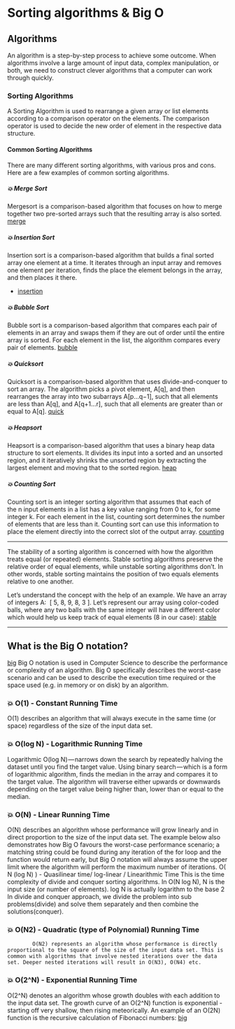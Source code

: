 # Sorting algorithms & Big O

## Algorithms
An algorithm is a step-by-step process to achieve some outcome. When algorithms involve a large amount of input data, complex manipulation, or both, we need to construct clever algorithms that a computer can work through quickly.
### Sorting Algorithms
 A Sorting Algorithm is used to rearrange a given array or list elements according to a comparison operator on the elements. The comparison operator is used to decide the new order of element in the respective data structure.
#### Common Sorting Algorithms
There are many different sorting algorithms, with various pros and cons. Here are a few examples of common sorting algorithms.
##### :boom: Merge Sort
Mergesort is a comparison-based algorithm that focuses on how to merge together two pre-sorted arrays such that the resulting array is also sorted.
[merge](https://media.geeksforgeeks.org/wp-content/cdn-uploads/Merge-Sort-Tutorial.png)
##### :boom: Insertion Sort
Insertion sort is a comparison-based algorithm that builds a final sorted array one element at a time. It iterates through an input array and removes one element per iteration, finds the place the element belongs in the array, and then places it there.
* [insertion](https://media.geeksforgeeks.org/wp-content/uploads/insertionsort.png)

##### :boom: Bubble Sort
Bubble sort is a comparison​-based algorithm that compares each pair of elements in an array and swaps them if they are out of order until the entire array is sorted. For each element in the list, the algorithm compares every pair of elements.
[bubble](https://www.productplan.com/uploads/bubble-sort-1024x683-2.png)
##### :boom: Quicksort
Quicksort is a comparison-based algorithm that uses divide-and-conquer to sort an array. The algorithm picks a pivot element, A[q], and then rearranges the array into two subarrays A[p…q−1], such that all elements are less than A[q], and A[q+1…r], such that all elements are greater than or equal to A[q].
[quick](https://i2.wp.com/www.techiedelight.com/wp-content/uploads/Quicksort.png?w=1100http://)
##### :boom: Heapsort
Heapsort is a comparison-based algorithm that uses a binary heap data structure to sort elements. It divides its input into a sorted and an unsorted region, and it iteratively shrinks the unsorted region by extracting the largest element and moving that to the sorted region.
[heap](https://he-s3.s3.amazonaws.com/media/uploads/c9fa843.png)
##### :boom: Counting Sort
Counting sort is an integer sorting algorithm that assumes that each of the n input elements in a list has a key value ranging from 0 to k, for some integer k. For each element in the list, counting sort determines the number of elements that are less than it. Counting sort can use this information to place the element directly into the correct slot of the output array.
[counting](https://www.researchgate.net/profile/Bruno_Feijo/publication/220686480/figure/fig4/AS:667707569614851@1536205298801/Example-of-counting-sort.png)

---
The stability of a sorting algorithm is concerned with how the algorithm treats equal (or repeated) elements. Stable sorting algorithms preserve the relative order of equal elements, while unstable sorting algorithms don’t. In other words, stable sorting maintains the position of two equals elements relative to one another.

Let’s understand the concept with the help of an example. We have an array of integers A:  [ 5, 8, 9, 8, 3 ]. Let’s represent our array using color-coded balls, where any two balls with the same integer will have a different color which would help us keep track of equal elements (8 in our case): 
[stable](https://www.baeldung.com/wp-content/uploads/2019/08/Stable-vs-Unstable-1.png)

---

## What is the Big O notation?
[big](https://amitshahi.dev/static/756663638e3de206cc41988bfa13b7db/2d017/bigocomplexitychart.jpg)
Big O notation is used in Computer Science to describe the performance or complexity of an algorithm. Big O specifically describes the worst-case scenario and can be used to describe the execution time required or the space used (e.g. in memory or on disk) by an algorithm.

### :boom: O(1) - Constant Running Time
O(1) describes an algorithm that will always execute in the same time (or space) regardless of the size of the input data set.

### :boom: O(log N) - Logarithmic Running Time
Logarithmic O(log N) — narrows down the search by repeatedly halving the dataset until you find the target value.
Using binary search — which is a form of logarithmic algorithm, finds the median in the array and compares it to the target value. The algorithm will traverse either upwards or downwards depending on the target value being higher than, lower than or equal to the median.

### :boom: O(N) - Linear Running Time
O(N) describes an algorithm whose performance will grow linearly and in direct proportion to the size of the input data set. The example below also demonstrates how Big O favours the worst-case performance scenario; a matching string could be found during any iteration of the for loop and the function would return early, but Big O notation will always assume the upper limit where the algorithm will perform the maximum number of iterations.
O( N (log N) ) - Quasilinear time/ log-linear / Linearithmic Time
            This is the time complexity of divide and conquer sorting algorithms.
            In O(N log N), N is the input size (or number of elements).
            log N is actually logarithm to the base 2
            In divide and conquer approach, we divide the problem into sub problems(divide) and solve them separately and then combine the solutions(conquer).
### :boom: O(N2) - Quadratic (type of Polynomial) Running Time
            O(N2) represents an algorithm whose performance is directly proportional to the square of the size of the input data set. This is common with algorithms that involve nested iterations over the data set. Deeper nested iterations will result in O(N3), O(N4) etc.

### :boom: O(2^N) - Exponential Running Time
O(2^N) denotes an algorithm whose growth doubles with each addition to the input data set. The growth curve of an O(2^N) function is exponential - starting off very shallow, then rising meteorically. An example of an O(2N) function is the recursive calculation of Fibonacci numbers:
[big](https://res.cloudinary.com/practicaldev/image/fetch/s--7xoWYVac--/c_imagga_scale,f_auto,fl_progressive,h_420,q_auto,w_1000/https://thepracticaldev.s3.amazonaws.com/i/s67yh2hsgfwrg6w08skj.png)
